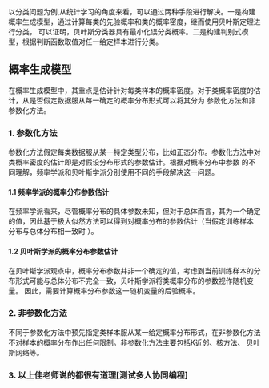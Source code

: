 ﻿以分类问题为例,从统计学习的角度来看，可以通过两种手段进行解决。一是构建概率生成模型，通过计算每类的先验概率和类的概率密度，继而使用贝叶斯定理进行分类，
可以证明，贝叶斯分类器具有最小化误分类概率。二是构建判别式模型，根据判断函数取值对任一给定样本进行分类。

## 概率生成模型

在概率生成模型中，其重点是估计针对每类样本的概率密度。对于类概率密度的估计，从是否假定数据服从每一确定的概率分布形式可以将其分为
参数化方法和非参数化方法。

### 1. 参数化方法

参数化方法假定每类数据服从某一特定类型分布，比如正态分布。参数化方法中对类概率密度的估计即是对假设分布形式的参数估计。根据对概率分布中参数
的不同理解，频率学派和贝叶斯学派分别使用不同的手段解决这一问题。

#### 1.1 频率学派的概率分布参数估计

在频率学派看来，尽管概率分布的具体参数未知，但对于总体而言，其为一个确定的值，因此基于极大似然方法可以得到对概率分布的参数估计（当假定训练样本
分布与总体分布相一致时 ）。

#### 1.2 贝叶斯学派的概率分布参数估计

在贝叶斯学派观点中，概率分布参数并非一个确定的值，考虑到当前训练样本的分布形式可能与总体分布不完全一致，贝叶斯学派将类概率分布的参数视作随机变量。
因此，需要计算概率分布参数这一随机变量的后验概率。

### 2. 非参数化方法

不同于参数化方法中预先指定类样本服从某一给定概率分布形式，在非参数化方法不对样本的概率分布作出任何限制。非参数化方法主要包括K近邻、核方法、
贝叶斯网络等。

### 3. 以上佳老师说的都很有道理[测试多人协同编程]
